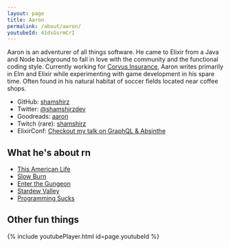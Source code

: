 ```yaml
---
layout: page
title: Aaron
permalink: /about/aaron/
youtubeId: 41dsGsrmCrI
---
```


Aaron is an adventurer of all things software. He came to Elixir from a Java and Node background to fall in love with the community and the functional coding style. Currently working for [Corvus Insurance](https://www.corvusinsurance.com/), Aaron writes primarily in Elm and Elixir while experimenting with game development in his spare time. Often found in his natural habitat of soccer fields located near coffee shops.

* GitHub: [shamshirz](https://github.com/shamshirz)
* Twitter: [@shamshirzdev](https://twitter.com/shamshirzdev)
* Goodreads: [aaron](https://www.goodreads.com/user/show/51468140-aaron)
* Twitch (rare): [shamshirz](https://www.twitch.tv/shamshirz)
* ElixirConf: [Checkout my talk on GraphQL & Absinthe](https://elixirconf.com/2018/speakers/aaron-votre)


## What he's about rn

* [This American Life](https://www.thisamericanlife.org/)
* [Slow Burn](https://slate.com/slow-burn)
* [Enter the Gungeon](http://dodgeroll.com/gungeon/)
* [Stardew Valley](https://www.stardewvalley.net/)
* [Programming Sucks](http://www.stilldrinking.org/programming-sucks)


## Other fun things

{% include youtubePlayer.html id=page.youtubeId %}
